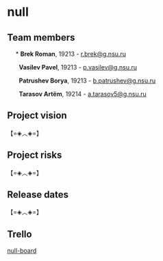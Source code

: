 # null

## Team members
&nbsp;&nbsp;&nbsp;&nbsp;&nbsp;* **Brek Roman**, 19213 - r.brek@g.nsu.ru

&nbsp;&nbsp;&nbsp;&nbsp;&nbsp;&nbsp; **Vasilev Pavel**, 19213 - p.vasilev@g.nsu.ru

&nbsp;&nbsp;&nbsp;&nbsp;&nbsp;&nbsp; **Patrushev Borya**, 19213 -  b.patrushev@g.nsu.ru

&nbsp;&nbsp;&nbsp;&nbsp;&nbsp;&nbsp; **Tarasov Artёm**, 19214 -  a.tarasov5@g.nsu.ru

## Project vision
【=◈︿◈=】

## Project risks
【=◈︿◈=】

## Release dates
【=◈︿◈=】

## Trello
[null-board](https://trello.com/b/AjHWnnq4/title-null)
